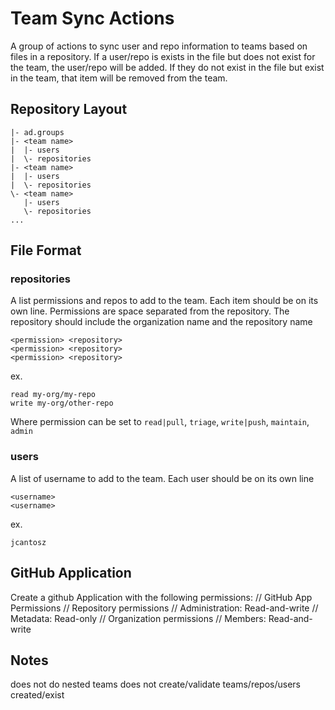 # Team Sync Actions
A group of actions to sync user and repo information to teams based on files in a repository. If a user/repo is exists in the file but does not exist for the team, the user/repo will be added. If they do not exist in the file but exist in the team, that item will be removed from the team.

## Repository Layout
```
|- ad.groups
|- <team name>
|  |- users
|  \- repositories
|- <team name>
|  |- users
|  \- repositories
\- <team name>
   |- users
   \- repositories
...
```

## File Format
### repositories
A list permissions and repos to add to the team. Each item should be on its own line. Permissions are space separated from the repository. The repository should include the organization name and the repository name
```
<permission> <repository>
<permission> <repository>
<permission> <repository>
```
ex.
```
read my-org/my-repo
write my-org/other-repo
```
Where permission can be set to `read|pull`, `triage`, `write|push`, `maintain`, `admin`

### users
A list of username to add to the team. Each user should be on its own line
```
<username>
<username>
```
ex.
```
jcantosz
```

## GitHub Application
Create a github Application with the following permissions:
// GitHub App Permissions
// Repository permissions
// Administration: Read-and-write
// Metadata: Read-only
// Organization permissions
// Members: Read-and-write


## Notes
does not do nested teams
does not create/validate teams/repos/users created/exist
